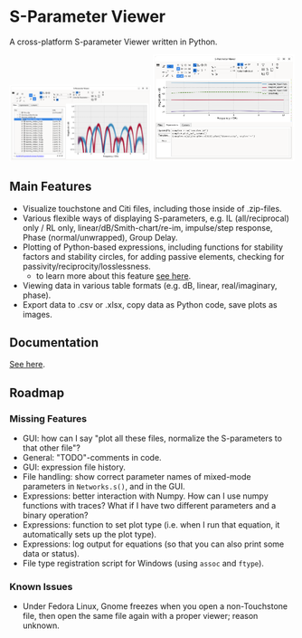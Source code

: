 S-Parameter Viewer
==================

A cross-platform S-parameter Viewer written in Python.

<img src="./doc/screenshot_mainwin.png" width="250" /> <img src="./doc/screenshot_mainwin_expr.png" width="250" />

Main Features
-------------

- Visualize touchstone and Citi files, including those inside of .zip-files.
- Various flexible ways of displaying S-parameters, e.g. IL (all/reciprocal) only / RL only, linear/dB/Smith-chart/re-im, impulse/step response, Phase (normal/unwrapped), Group Delay.
- Plotting of Python-based expressions, including functions for stability factors and stability circles, for adding passive elements, checking for passivity/reciprocity/losslessness.
    - to learn more about this feature [see here](./doc/expressions.md).
- Viewing data in various table formats (e.g. dB, linear, real/imaginary, phase).
- Export data to .csv or .xlsx, copy data as Python code, save plots as images.

Documentation
-------------

[See here](./doc/main.md).

Roadmap
-------


### Missing Features

- GUI: how can I say "plot all these files, normalize the S-parameters to that other file"?
- General: "TODO"-comments in code.
- GUI: expression file history.
- File handling: show correct parameter names of mixed-mode parameters in `Networks.s()`, and in the GUI.
- Expressions: better interaction with Numpy. How can I use numpy functions with traces? What if I have two different parameters and a binary operation?
- Expressions: function to set plot type (i.e. when I run that equation, it automatically sets up the plot type).
- Expressions: log output for equations (so that you can also print some data or status).
- File type registration script for Windows (using `assoc` and `ftype`).


### Known Issues

- Under Fedora Linux, Gnome freezes when you open a non-Touchstone file, then open the same file again with a proper viewer; reason unknown.
